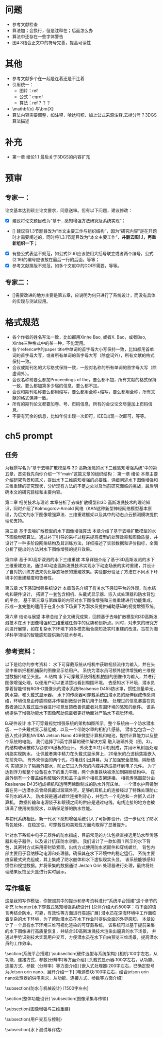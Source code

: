 # 问题
- 参考文献检查
- 算法加；会换行，但是注释在；后面怎么办
- 算法中还存在一些字体警告
- 图4.3结合正文中的符号完善，提高可读性

# 其他
- 参考文献多个在一起是连着还是不连着
- 引用统一：   
    - 图片：ref
    - 公式：eqref
    - 算法：ref？？？
- \mathbf{x} 与\bm{X}
- 算法内容需要调整，如注释，哈达吗积，加上公式来源注释,去掉分号？3DGS算法描述

# 补充
- 第一章 绪论1.1 最后关于3DGS的内容扩充

# 预审
## 专家一：
论文基本达到硕士论文要求，同意送审。但有以下问题，建议修改：
- [x] 建议将论文题目改为“基于...感知增强方法研究及系统实现”；
- [] 建议将1.3节题目改为“本文主要工作与组织结构”，因为“研究内容”是在开题时才需要阐述的，同时将1.3.1节题目改为“本文主要工作”，**并删去图1.1，再重新组织一下；**
- [x] 有些公式表达不规范，如公式(2.9)应该使用大括号联立或者两个编号，公式(2.16)的编号应该放在最后一行的后面，等等；
- [x] 参考文献排版不规范，如多个文献中的DOI不需要，等等。

## 专家二：
- []需要改进的地方主要是第五章，应说明为何只进行了系统设计，而没有具体的实现与测试应用。


# 格式规范
- 各个作者的姓名写法一致，比如都用Xinhe Bao, 或者X. Bao，或者Bao, Xinhe三种格式中的某一种，不能混用。
- 各个refence中的paper title中单词的首字母大小写保持一致，比如都用首单词的首字母大写，或者所有单词的首字母大写（除虚词外），所有文献的格式保持一致。
- 会议或期刊名的大写格式保持一致，一般对名称的所有单词的首字母大写（除虚词外）。
- 会议名称前要么都加Proceedings of the，要么都不加，所有文献的格式保持一致。要么都加第多少届的信息，要么都不加。
- 会议和期刊名称要么都用缩写，要么都用全称+缩写，要么都用全称，所有文献的格式保持一致。
- 所有的期刊论文都要加卷、号、页码信息，所有的会议论文尽量加上页码信息。
- 不要有冗余的信息，比如年份出现一次即可，IEEE出现一次即可，等等。

# ch5 prompt
## 任务
为我撰写名为“基于去噪扩散模型与 3D 高斯泼溅的水下三维感知增强系统”中的第五章，首先我先向你介绍一下“main”这篇文章的组织结构：
第一章 绪论
本章主要介绍研究背景和意义，提出水下三维感知增强的必要性，详细阐述水下图像增强和三维重建的研究现状，分析现有方法的不足之处以及当前研究面临的挑战，最后明确本文的研究目标和主要内容。

第二章 相关技术与理论
本章分析了去噪扩散模型和3D 高斯泼溅技术的理论知识，同时介绍了Kolmogorov-Arnold 网络（KAN这种新型神经网络模型基本原理，为后文的水下图像增强算法、三维重建框架以及其中的动态点云预测模块提供理论支持。

第三章 基于去噪扩散模型的水下图像增强算法
本章介绍了基于去噪扩散模型的水下图像增强算法，通过补丁引导的采样过程来提高模型的处理效率和图像质量，并设计了一种多阶段网络结构及其训练方法，详细描述了实验数据和评价指标，全面分析了提出的方法对水下图像增强的提升效果。

第四章 基于3D高斯泼溅的水下三维重建
本章详细介绍了基于3D高斯泼溅的水下三维重建方法，通过4D动态高斯泼溅技术实现水下动态场景的实时重建，并设计了自对抗训练方法来优化静态场景的重建效果。实验部分验证了方法在不同水下环境中的重建精度和鲁棒性。

第五章 水下感知增强系统设计
本章首先介绍了有关水下感知平台的外观、防水结构和硬件设计，
搭建了一套包含相机、头戴式显示器、嵌入式处理器和防水背包的平台，
基于第三章与第四章的内容对水下图像增强和三维重建进行功能集成，
形成一套完整的适用于在复杂水下场景下为潜水员提供辅助感知的视觉增强系统。

第六章 结论与展望
本章总结了全文研究成果，回顾基于去噪扩散模型和3D高斯泼溅技术在水下图像增强和三维重建任务中的优势和创新点。同时，对未来的研究方向进行展望，如在复杂水下环境下的多模态融合感知及实时重建的改进，旨在为海洋科学领域的智能感知提供新的技术参考。

## 参考资料：
以下是给你的参考资料：
水下可穿戴系统从相机中获取视频流作为输入，并在头显中重新把相机捕获的图像显示给用户。
系统为潜水员可额外提供增强的三维视觉数据传输至头显。
A.结构
水下可穿戴系统将相机拍摄的图像作为输入，并进行图像增强处理，以便用户可以更清楚地看到周围环境。
去感知水下环境，潜水员穿着智能带有RGB-D摄像头的潜水系统Realsense D455防水罩，惯性测量单元，防水袋，和头戴式显示器。
水下的传感器可穿戴系统由潜水员的延伸组成传感网络，环境信息由传感网络并传输到微型计算机用于处理。
处理过的信息暴露在佩戴者通过头戴式显示器进行视觉反馈改善佩戴者对周围环境的感知的组件。
该系统提供了增强功能水下图像帮助佩戴者更好地面对严酷水下视觉环境。


B.硬件设计
水下可穿戴视觉增强系统的架构如图所示。整个系统由一个防水潜水袋、一个头戴式显示器组成，以及一个带防水罩的相机传感器。
潜水包包含一台嵌入式计算机NVIDIA Jetson Nano 4GB微型计算机和电池，提供计算能力以及整个系统的电能。
我们选择了5英寸屏幕的硬件解决方案
融入玻璃外壳（图。3）。的结构玻璃被称为谷歌VR纸板的设计。
外壳由3D打印机制成，并用环氧树脂处理树脂实现防水。
让佩戴者集中精力在头戴式显示屏上，20毫米的凸透镜焦距嵌入在前壳中。
有外壳侧面的两个孔，将电线引出屏幕。为了加强安全措施，隔断结构
实施是为了隔离外部水，防止它进入外壳的内腔并造成损坏到电子元件。
为了达到浮力和整个设备在水下的重力平衡，两个承重铁块被添加到隔断结构中。
在最外侧有一个覆盖结构玻璃外壳和盖子由两个相机支架连接。
相机传感器部分由Realsense D435组成相机和透明丙烯酸制成的防水外壳床单。
一个潜水护目镜附着在另一边潜水员曾经佩戴过玻璃外壳。足够的耳机上的连接经过了特殊处理防止任何水的进入。
防水袋是通过螺丝连接到背心，并包含一个电池和一台嵌入式计算机。
数据传输和电源袋子和眼镜之间的供应是通过电线。电线连接的地方也被填满了使用树脂胶水，以确保足够的防水性能。

与初代系统相比，新一代水下感知增强系统引入了可拆卸设计，进一步优化了防水背包舱体，
在稳定性、可穿戴性和美观性方面均取得了显著提升。

针对水下系统中电子元器件的防水措施，目前常见的方法包括直接选用防水型传感器和电子器件，以及设计抗压防水空腔。
我们设计了一款如图 1 所示的水下背包，其密封方式采用密封垫紧固，出线方式使用防水紧固件和穿线螺丝。
背包内部主要用于容纳移动电源和处理器，确保其在水下环境中的稳定运行。
系统主要由穿戴式夹克组成，其上集成了防水舱体和水下虚拟现实头显。
该系统能够感知惯性和视觉数据，并将采集的数据通过 Jeston Orin 处理器进行处理，最终将处理结果反馈至头显进行实时展示。

## 写作模版
这是我的写作模版，你按照其中的提示和参考资料进行“系统平台搭建”这个章节的补充
\chapter{水下穿戴式感知增强系统设计}
[总体介绍大约500字：将下面的语言再结合防水，可靠，有效性等方面进行描述扩展]
潜水员在深海环境中工作面临着复杂的水下环境，为了帮助潜水员在水下作业时提供全面的外界感知，
本章设计了一个具有水下环境三维可视化渲染的可穿戴系统，
该系统可以基于提前采集的水下图像进行高质量恢复，并结合3D高斯泼溅技术渲染出逼真的水下场景，
并通过手势识别技术实现用户交互，方便潜水员在水下自由预览三维场景，提高潜水员的工作效率。

\section{系统平台搭建}
\subsection{硬件选型与系统架构} 
[相机:100字左右，从功能、连接方式、参数(分辨率)等方面介绍]
[头戴式显示器:100字左右，从功能、连接方式、参数（分辨率）等方面介绍]
[嵌入式处理器:200字左右，已确定型号为Jetson orin nano，展开介绍一下]
[电源模块:100字左右，结合jetson orin nano处理器的供电需求，从功能、连接方式、参数等方面介绍]

\subsection{防水与机械设计}
[1500字左右]

\section{整体功能设计}
\subsection{图像采集与传输}

\subsection{图像增强与三维重建}

\subsection{用户交互与控制}

\subsection{水下测试与评估}

